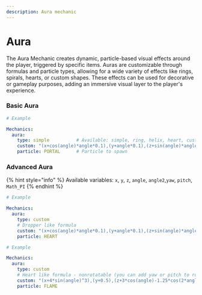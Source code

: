 ```yaml
---
description: Aura mechanic
---
```


# Aura

The Aura Mechanic creates dynamic, particle-based visual effects around the player, triggered by specific  items. Auras are customizable through formulas and particle types, allowing for a wide variety of effects like rings, spirals, hearts, or custom shapes. These effects can be used for decorative or gameplay purposes, adding an immersive visual layer to the player's experience.

### Basic Aura

```yaml
# Example

Mechanics:
  aura:
    type: simple          # Available: simple, ring, helix, heart, custom
    custom: "(x+cos(angle)*angle*0.1),(y+angle*0.1),(z+sin(angle)*angle*0.1)"
    particle: PORTAL      # Particle to spawn
```

### Advanced Aura

{% hint style="info" %}
Available variables: `x`, `y`, `z`, `angle`, `angle2`,`yaw`, `pitch`, `Math_PI`
{% endhint %}

```yaml
# Example

Mechanics:
  aura:
    type: custom
    # Dropper like formula
    custom: "(x+cos(angle)*angle*0.1),(y+angle*0.1),(z+sin(angle)*angle*0.1)"
    particle: HEART
```

```yaml
# Example

Mechanics:
  aura:
    type: custom
    # Heart like formula - nonrotatable (you can add yaw or pitch to rotate)
    custom: "(x+4*sin(angle)^3),(y+0.5),(z+3*cos(angle)-1.25*cos(2*angle)-0.75*cos(3*angle)-0.25*cos(4*angle))"
    particle: FLAME
```
